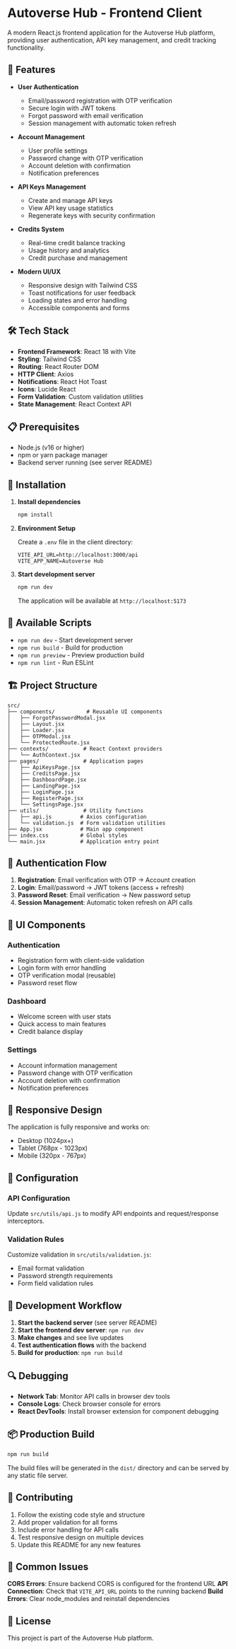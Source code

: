 # Autoverse Hub - Frontend Client

A modern React.js frontend application for the Autoverse Hub platform, providing user authentication, API key management, and credit tracking functionality.

## 🚀 Features

- **User Authentication**
  - Email/password registration with OTP verification
  - Secure login with JWT tokens
  - Forgot password with email verification
  - Session management with automatic token refresh

- **Account Management**
  - User profile settings
  - Password change with OTP verification
  - Account deletion with confirmation
  - Notification preferences

- **API Keys Management**
  - Create and manage API keys
  - View API key usage statistics
  - Regenerate keys with security confirmation

- **Credits System**
  - Real-time credit balance tracking
  - Usage history and analytics
  - Credit purchase and management

- **Modern UI/UX**
  - Responsive design with Tailwind CSS
  - Toast notifications for user feedback
  - Loading states and error handling
  - Accessible components and forms

## 🛠️ Tech Stack

- **Frontend Framework**: React 18 with Vite
- **Styling**: Tailwind CSS
- **Routing**: React Router DOM
- **HTTP Client**: Axios
- **Notifications**: React Hot Toast
- **Icons**: Lucide React
- **Form Validation**: Custom validation utilities
- **State Management**: React Context API

## 📋 Prerequisites

- Node.js (v16 or higher)
- npm or yarn package manager
- Backend server running (see server README)

## 🔧 Installation

1. **Install dependencies**
   ```bash
   npm install
   ```

2. **Environment Setup**
   
   Create a `.env` file in the client directory:
   ```env
   VITE_API_URL=http://localhost:3000/api
   VITE_APP_NAME=Autoverse Hub
   ```

3. **Start development server**
   ```bash
   npm run dev
   ```

   The application will be available at `http://localhost:5173`

## 📝 Available Scripts

- `npm run dev` - Start development server
- `npm run build` - Build for production
- `npm run preview` - Preview production build
- `npm run lint` - Run ESLint

## 🏗️ Project Structure

```
src/
├── components/          # Reusable UI components
│   ├── ForgotPasswordModal.jsx
│   ├── Layout.jsx
│   ├── Loader.jsx
│   ├── OTPModal.jsx
│   └── ProtectedRoute.jsx
├── contexts/           # React Context providers
│   └── AuthContext.jsx
├── pages/              # Application pages
│   ├── ApiKeysPage.jsx
│   ├── CreditsPage.jsx
│   ├── DashboardPage.jsx
│   ├── LandingPage.jsx
│   ├── LoginPage.jsx
│   ├── RegisterPage.jsx
│   └── SettingsPage.jsx
├── utils/              # Utility functions
│   ├── api.js         # Axios configuration
│   └── validation.js  # Form validation utilities
├── App.jsx            # Main app component
├── index.css          # Global styles
└── main.jsx           # Application entry point
```

## 🔐 Authentication Flow

1. **Registration**: Email verification with OTP → Account creation
2. **Login**: Email/password → JWT tokens (access + refresh)
3. **Password Reset**: Email verification → New password setup
4. **Session Management**: Automatic token refresh on API calls

## 🎨 UI Components

### Authentication
- Registration form with client-side validation
- Login form with error handling
- OTP verification modal (reusable)
- Password reset flow

### Dashboard
- Welcome screen with user stats
- Quick access to main features
- Credit balance display

### Settings
- Account information management
- Password change with OTP verification
- Account deletion with confirmation
- Notification preferences

## 📱 Responsive Design

The application is fully responsive and works on:
- Desktop (1024px+)
- Tablet (768px - 1023px)
- Mobile (320px - 767px)

## 🔧 Configuration

### API Configuration
Update `src/utils/api.js` to modify API endpoints and request/response interceptors.

### Validation Rules
Customize validation in `src/utils/validation.js`:
- Email format validation
- Password strength requirements
- Form field validation rules

## 🚦 Development Workflow

1. **Start the backend server** (see server README)
2. **Start the frontend dev server**: `npm run dev`
3. **Make changes** and see live updates
4. **Test authentication flows** with the backend
5. **Build for production**: `npm run build`

## 🔍 Debugging

- **Network Tab**: Monitor API calls in browser dev tools
- **Console Logs**: Check browser console for errors
- **React DevTools**: Install browser extension for component debugging

## 📦 Production Build

```bash
npm run build
```

The build files will be generated in the `dist/` directory and can be served by any static file server.

## 🤝 Contributing

1. Follow the existing code style and structure
2. Add proper validation for all forms
3. Include error handling for API calls
4. Test responsive design on multiple devices
5. Update this README for any new features

## 🐛 Common Issues

**CORS Errors**: Ensure backend CORS is configured for the frontend URL
**API Connection**: Check that `VITE_API_URL` points to the running backend
**Build Errors**: Clear node_modules and reinstall dependencies

## 📄 License

This project is part of the Autoverse Hub platform.

